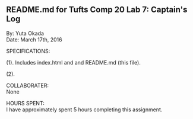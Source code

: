 ## README.md for Tufts Comp 20 Lab 7: Captain's Log
By: Yuta Okada <br/>
Date: March 17th, 2016 <br/>

SPECIFICATIONS: <br/>

(1). Includes index.html and and README.md (this file). 

(2).


COLLABORATER: <br/>
None

HOURS SPENT: <br/>
I have approximately spent 5 hours completing this assignment.
